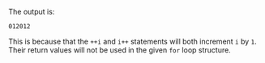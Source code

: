 The output is:

```
012012
```

This is because that the `++i` and `i++` statements will both increment `i` by `1`. Their return values will not be used in the given `for` loop structure.